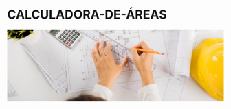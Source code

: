 # CALCULADORA-DE-ÁREAS
![image](https://github.com/BieLsUs/CALCULADORA-DE-AREA/blob/21a9ea498d10a939562f5d5ad5fb324e18a67739/img%20git/como-calcular-a-area-topo.jpg)

